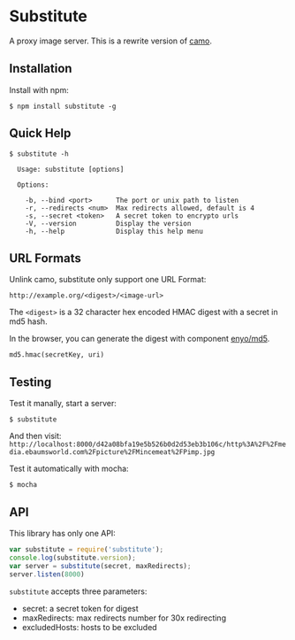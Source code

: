 # Substitute

A proxy image server. This is a rewrite version of [camo](https://github.com/atmos/camo).


## Installation

Install with npm:

```
$ npm install substitute -g
```


## Quick Help

```
$ substitute -h

  Usage: substitute [options]

  Options:

    -b, --bind <port>      The port or unix path to listen
    -r, --redirects <num>  Max redirects allowed, default is 4
    -s, --secret <token>   A secret token to encrypto urls
    -V, --version          Display the version
    -h, --help             Display this help menu
```


## URL Formats

Unlink camo, substitute only support one URL Format:

```
http://example.org/<digest>/<image-url>
```

The `<digest>` is a 32 character hex encoded HMAC digest with a secret in md5 hash.

In the browser, you can generate the digest with component [enyo/md5](https://github.com/enyo/md5).

```
md5.hmac(secretKey, uri)
```


## Testing

Test it manally, start a server:

```
$ substitute
```

And then visit: `http://localhost:8000/d42a08bfa19e5b526b0d2d53eb3b106c/http%3A%2F%2Fmedia.ebaumsworld.com%2Fpicture%2FMincemeat%2FPimp.jpg`

Test it automatically with mocha:

```
$ mocha
```

## API

This library has only one API:

```js
var substitute = require('substitute');
console.log(substitute.version);
var server = substitute(secret, maxRedirects);
server.listen(8000)
```

`substitute` accepts three parameters:

- secret: a secret token for digest
- maxRedirects: max redirects number for 30x redirecting
- excludedHosts: hosts to be excluded
